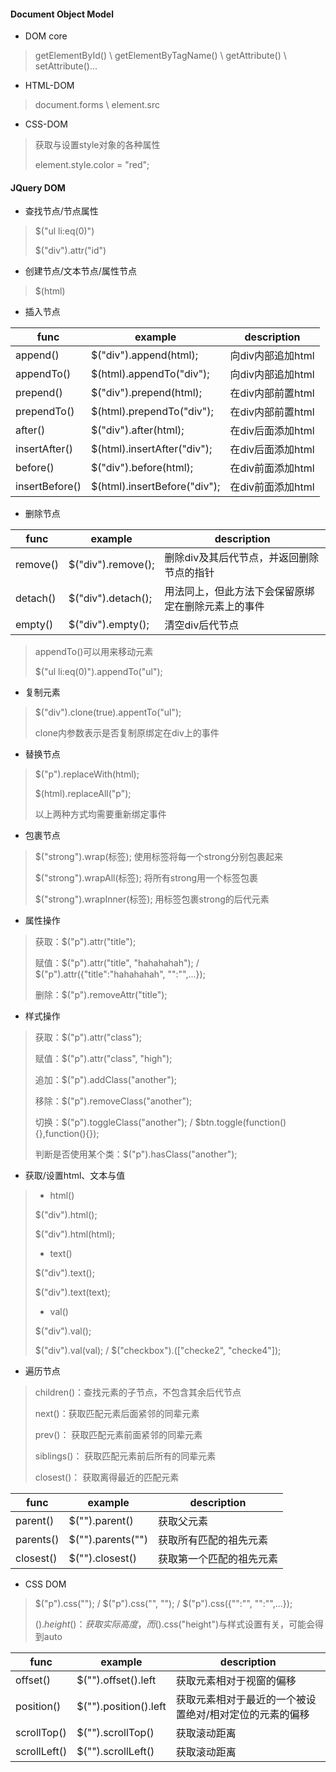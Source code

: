 #### Document Object Model

- DOM core
>getElementById() \ getElementByTagName() \ getAttribute() \ setAttribute()...

- HTML-DOM
>document.forms \ element.src

- CSS-DOM
>获取与设置style对象的各种属性
>
>element.style.color =  "red";

#### JQuery DOM

- 查找节点/节点属性
>$("ul li:eq(0)")
>
>$("div").attr("id")

- 创建节点/文本节点/属性节点
>$(html)

- 插入节点

func | example | description
---|---|---
append() | $("div").append(html); | 向div内部追加html
appendTo() | $(html).appendTo("div"); | 向div内部追加html
prepend() | $("div").prepend(html); | 在div内部前置html
prependTo() | $(html).prependTo("div"); | 在div内部前置html
after() | $("div").after(html); | 在div后面添加html
insertAfter() | $(html).insertAfter("div"); | 在div后面添加html
before() | $("div").before(html); | 在div前面添加html
insertBefore() | $(html).insertBefore("div"); | 在div前面添加html

- 删除节点

func | example | description
---|---|---
remove() | $("div").remove(); | 删除div及其后代节点，并返回删除节点的指针
detach() | $("div").detach(); | 用法同上，但此方法下会保留原绑定在删除元素上的事件
empty() | $("div").empty(); | 清空div后代节点

>appendTo()可以用来移动元素
>
>$("ul li:eq(0)").appendTo("ul");

- 复制元素
>$("div").clone(true).appentTo("ul");
>
>clone内参数表示是否复制原绑定在div上的事件

- 替换节点
>$("p").replaceWith(html); 
>
>$(html).replaceAll("p");
>
>以上两种方式均需要重新绑定事件

- 包裹节点
>$("strong").wrap(标签); 使用标签将每一个strong分别包裹起来
>
>$("strong").wrapAll(标签); 将所有strong用一个标签包裹
>
>$("strong").wrapInner(标签); 用标签包裹strong的后代元素

- 属性操作
>获取：$("p").attr("title");
>
>赋值：$("p").attr("title", "hahahahah"); / $("p").attr({"title":"hahahahah", "":"",...});
>
>删除：$("p").removeAttr("title");

- 样式操作
> 获取：$("p").attr("class");
>
> 赋值：$("p").attr("class", "high");
>
> 追加：$("p").addClass("another");
>
> 移除：$("p").removeClass("another");
>
> 切换：$("p").toggleClass("another"); / $btn.toggle(function(){},function(){});
>
> 判断是否使用某个类：$("p").hasClass("another");

- 获取/设置html、文本与值
> - html()
>
>$("div").html();
>
>$("div").html(html);
>
> - text()
>
>$("div").text();
>
>$("div").text(text);
>
> - val()
>
>$("div").val();
>
>$("div").val(val); / $("checkbox").(["checke2", "checke4"]);
>

- 遍历节点
>children()：查找元素的子节点，不包含其余后代节点
>
>next()：获取匹配元素后面紧邻的同辈元素
>
>prev()： 获取匹配元素前面紧邻的同辈元素
>
>siblings()： 获取匹配元素前后所有的同辈元素
>
>closest()： 获取离得最近的匹配元素

func | example | description
---|---|---
parent() | $("").parent() | 获取父元素
parents() | $("").parents("") | 获取所有匹配的祖先元素
closest() | $("").closest() | 获取第一个匹配的祖先元素

- CSS DOM
>
>$("p").css(""); / $("p").css("", ""); / $("p").css({"":"", "":"",...});
>
>$().height()：获取实际高度，而$().css("height")与样式设置有关，可能会得到auto

func | example | description
---|---|---
offset() | $("").offset().left | 获取元素相对于视窗的偏移
position() | $("").position().left | 获取元素相对于最近的一个被设置绝对/相对定位的元素的偏移
scrollTop() | $("").scrollTop() | 获取滚动距离
scrollLeft() | $("").scrollLeft() | 获取滚动距离
